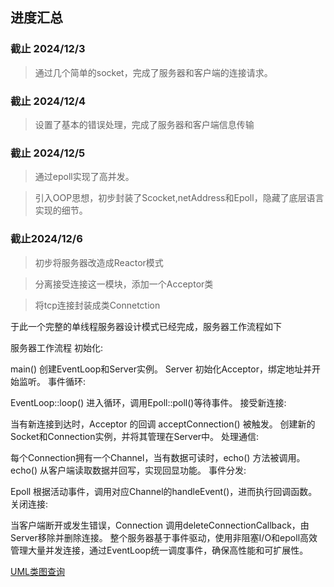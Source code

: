 <!--
 * @Author: AttackMAX 2646479700@qq.com
 * @Date: 2024-12-04 01:05:03
 * @LastEditors: AttackMAX 2646479700@qq.com
 * @LastEditTime: 2024-12-06 18:46:49
 * 
 * Copyright (c) 2024 by ※ AttackMAX ※, All Rights Reserved. 
-->
## 进度汇总

### 截止 2024/12/3

> 通过几个简单的socket，完成了服务器和客户端的连接请求。

### 截止 2024/12/4

> 设置了基本的错误处理，完成了服务器和客户端信息传输

### 截止 2024/12/5
> 通过epoll实现了高并发。

> 引入OOP思想，初步封装了Scocket,netAddress和Epoll，隐藏了底层语言实现的细节。

### 截止2024/12/6
> 初步将服务器改造成Reactor模式

> 分离接受连接这一模块，添加一个Acceptor类

> 将tcp连接封装成类Connetction 

于此一个完整的单线程服务器设计模式已经完成，服务器工作流程如下

服务器工作流程
初始化:

main() 创建EventLoop和Server实例。
Server 初始化Acceptor，绑定地址并开始监听。
事件循环:

EventLoop::loop() 进入循环，调用Epoll::poll()等待事件。
接受新连接:

当有新连接到达时，Acceptor 的回调 acceptConnection() 被触发。
创建新的Socket和Connection实例，并将其管理在Server中。
处理通信:

每个Connection拥有一个Channel，当有数据可读时，echo() 方法被调用。
echo() 从客户端读取数据并回写，实现回显功能。
事件分发:

Epoll 根据活动事件，调用对应Channel的handleEvent()，进而执行回调函数。
关闭连接:

当客户端断开或发生错误，Connection 调用deleteConnectionCallback，由Server移除并删除连接。
整个服务器基于事件驱动，使用非阻塞I/O和epoll高效管理大量并发连接，通过EventLoop统一调度事件，确保高性能和可扩展性。


[UML类图查询](pic/UML_day1-8.png)